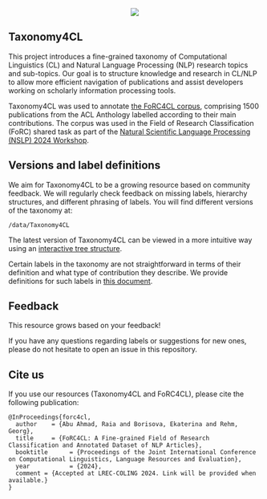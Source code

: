 <p align="center">
  <img src="https://github.com/esborisova/Taxonomy4CL/assets/77779090/01aed43a-8ecd-4644-b433-bd2e36cd6895" />
</p>

## Taxonomy4CL

This project introduces a fine-grained taxonomy of Computational Linguistics (CL) and Natural Language Processing (NLP) research topics and sub-topics. Our goal is to structure knowledge and research in CL/NLP to allow more efficient navigation of publications and assist developers working on scholarly information processing tools. 

Taxonomy4CL was used to annotate [the FoRC4CL corpus](https://zenodo.org/records/10777674), comprising 1500 publications from the ACL Anthology labelled according to their main contributions. The corpus was used in the Field of Research Classification (FoRC) shared task as part of the [Natural Scientific Language Processing (NSLP) 2024 Workshop](https://nfdi4ds.github.io/nslp2024/). 

## Versions and label definitions


We aim for Taxonomy4CL to be a growing resource based on community feedback. We will regularly check feedback on missing labels, hierarchy structures, and different phrasing of labels. 
You will find different versions of the taxonomy at:

```commandline
/data/Taxonomy4CL
```

The latest version of Taxonomy4CL can be viewed in a more intuitive way using an [interactive tree structure](https://huggingface.co/spaces/DFKI-SLT/Taxonomy4CL).


Certain labels in the taxonomy are not straightforward in terms of their definition and what type of contribution they describe. We provide definitions for such labels in [this document](https://docs.google.com/document/d/1kc19ecKBYxF9mtWTTeR8dHdkM12SI4REpfF4DlfBpoc/edit?usp=sharing). 

## Feedback

This resource grows based on your feedback! 

If you have any questions regarding labels or suggestions for new ones, please do not hesitate to open an issue in this repository. 

## Cite us

If you use our resources (Taxonomy4CL and FoRC4CL), please cite the following publication:

```commandline
@InProceedings{forc4cl,
  author    = {Abu Ahmad, Raia and Borisova, Ekaterina and Rehm, Georg},
  title     = {FoRC4CL: A Fine-grained Field of Research Classification and Annotated Dataset of NLP Articles},
  booktitle      = {Proceedings of the Joint International Conference on Computational Linguistics, Language Resources and Evaluation},
  year           = {2024},
  comment = {Accepted at LREC-COLING 2024. Link will be provided when available.}
}
